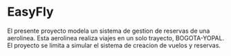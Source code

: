 # EasyFly
El presente proyecto modela un sistema de gestion de reservas de una aerolinea.
Esta aerolinea realiza viajes en un solo trayecto, BOGOTA-YOPAL.
El proyecto se limita a simular el sistema de creacion de vuelos y reservas.
